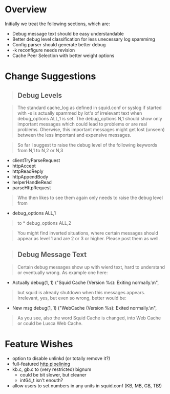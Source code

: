 # Overview #

Initially we treat the following sections, which are:

  * Debug message text should be easy understandable
  * Better debug level classification for less unecessary log spammimg
  * Config parser should generate better debug
  * -k reconfigure needs revision
  * Cache Peer Selection with better weight options


# Change Suggestions #

> ## Debug Levels ##

> The standard cache\_log as defined in squid.conf or syslog if started with -s is actually spammed by lot's of irrelevant text when debug\_options ALL,1 is set. The debug\_options N,1 should show only important messages which could lead to problems or are real problems. Oherwise, this important messages might get lost (unseen) between the less important and expensive messages.

> So far I suggest to raise the debug level of the following keywords from N,1 to N,2 or N,3

  * clientTryParseRequest
  * httpAccept
  * httpReadReply
  * httpAppendBody
  * helperHandleRead
  * parseHttpRequest

> Who then likes to see them again only needs to raise the debug level from

  * debug\_options ALL,1
> to
    * debug\_options ALL,2

> You might find inverted situations, where certain messages should appear as level 1 and are 2 or 3 or higher. Please post them as well.


> ## Debug Message Text ##

> Certain debug messages show up with wierd text, hard to understand or eventually wrong. As example one here:

  * Actually    debug(1, 1) ("Squid Cache (Version %s): Exiting normally.\n",

> but squid is already shutdown when this messages appears. Irrelevant, yes, but even so wrong, better would be:

  * New msg     debug(1, 1) ("WebCache (Version %s): Exited normally.\n",

> As you see, also the word Squid Cache is changed, into Web Cache or could be Lusca Web Cache.



# Feature Wishes #

  * option to disable unlinkd (or totally remove it?)
  * full-featured [http pipelining](http://en.wikipedia.org/wiki/HTTP_pipelining)
  * kb.c, gb.c to (very restricted) bignum
    * could be bit slower, but cleaner
    * int64\_t isn't enouth?
  * allow users to set numbers in any units in squid.conf (KB, MB, GB, TB!)